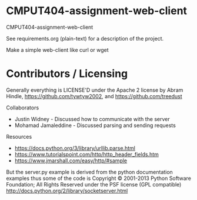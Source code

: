 CMPUT404-assignment-web-client
==============================

CMPUT404-assignment-web-client

See requirements.org (plain-text) for a description of the project.

Make a simple web-client like curl or wget

Contributors / Licensing
========================

Generally everything is LICENSE'D under the Apache 2 license by Abram Hindle, 
https://github.com/tywtyw2002, and https://github.com/treedust


Collaborators

* Justin Widney - Discussed how to communicate with the server
* Mohamad Jamaleddine - Discussed parsing and sending requests

Resources

* https://docs.python.org/3/library/urllib.parse.html
* https://www.tutorialspoint.com/http/http_header_fields.htm
* https://www.jmarshall.com/easy/http/#sample

But the server.py example is derived from the python documentation
examples thus some of the code is Copyright © 2001-2013 Python
Software Foundation; All Rights Reserved under the PSF license (GPL
compatible) http://docs.python.org/2/library/socketserver.html

